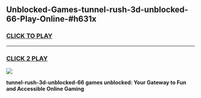 
## Unblocked-Games-tunnel-rush-3d-unblocked-66-Play-Online-#h631x
<h3>
<a href="https://premium.freeplayer.one?title=tunnel-rush-3d-unblocked-66&ref=27F">CLICK TO PLAY</a></h3>
<hr>

<h3>
<a href="https://premium.freeplayer.one?title=tunnel-rush-3d-unblocked-66&ref=27F">CLICK 2 PLAY</a>
  
</h3>

<a href="https://premium.freeplayer.one?title=tunnel-rush-3d-unblocked-66&ref=27F"><img src="https://clearcache.store/games.png"></a>


**tunnel-rush-3d-unblocked-66 games unblocked: Your Gateway to Fun and Accessible Online Gaming**
